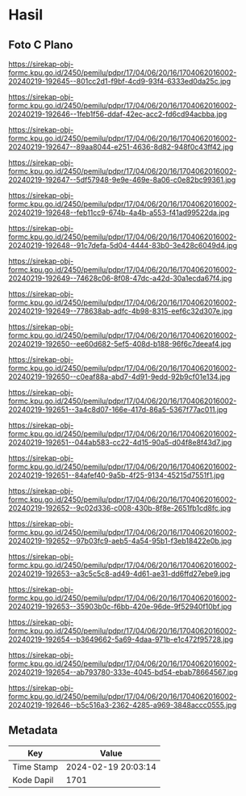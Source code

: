 # Hasil

## Foto C Plano

https://sirekap-obj-formc.kpu.go.id/2450/pemilu/pdpr/17/04/06/20/16/1704062016002-20240219-192645--801cc2d1-f9bf-4cd9-93f4-6333ed0da25c.jpg

https://sirekap-obj-formc.kpu.go.id/2450/pemilu/pdpr/17/04/06/20/16/1704062016002-20240219-192646--1feb1f56-ddaf-42ec-acc2-fd6cd94acbba.jpg

https://sirekap-obj-formc.kpu.go.id/2450/pemilu/pdpr/17/04/06/20/16/1704062016002-20240219-192647--89aa8044-e251-4636-8d82-948f0c43ff42.jpg

https://sirekap-obj-formc.kpu.go.id/2450/pemilu/pdpr/17/04/06/20/16/1704062016002-20240219-192647--5df57948-9e9e-469e-8a06-c0e82bc99361.jpg

https://sirekap-obj-formc.kpu.go.id/2450/pemilu/pdpr/17/04/06/20/16/1704062016002-20240219-192648--feb11cc9-674b-4a4b-a553-f41ad99522da.jpg

https://sirekap-obj-formc.kpu.go.id/2450/pemilu/pdpr/17/04/06/20/16/1704062016002-20240219-192648--91c7defa-5d04-4444-83b0-3e428c6049d4.jpg

https://sirekap-obj-formc.kpu.go.id/2450/pemilu/pdpr/17/04/06/20/16/1704062016002-20240219-192649--74628c06-8f08-47dc-a42d-30a1ecda67f4.jpg

https://sirekap-obj-formc.kpu.go.id/2450/pemilu/pdpr/17/04/06/20/16/1704062016002-20240219-192649--778638ab-adfc-4b98-8315-eef6c32d307e.jpg

https://sirekap-obj-formc.kpu.go.id/2450/pemilu/pdpr/17/04/06/20/16/1704062016002-20240219-192650--ee60d682-5ef5-408d-b188-96f6c7deeaf4.jpg

https://sirekap-obj-formc.kpu.go.id/2450/pemilu/pdpr/17/04/06/20/16/1704062016002-20240219-192650--c0eaf88a-abd7-4d91-9edd-92b9cf01e134.jpg

https://sirekap-obj-formc.kpu.go.id/2450/pemilu/pdpr/17/04/06/20/16/1704062016002-20240219-192651--3a4c8d07-166e-417d-86a5-5367f77ac011.jpg

https://sirekap-obj-formc.kpu.go.id/2450/pemilu/pdpr/17/04/06/20/16/1704062016002-20240219-192651--044ab583-cc22-4d15-90a5-d04f8e8f43d7.jpg

https://sirekap-obj-formc.kpu.go.id/2450/pemilu/pdpr/17/04/06/20/16/1704062016002-20240219-192651--84afef40-9a5b-4f25-9134-45215d7551f1.jpg

https://sirekap-obj-formc.kpu.go.id/2450/pemilu/pdpr/17/04/06/20/16/1704062016002-20240219-192652--9c02d336-c008-430b-8f8e-2651fb1cd8fc.jpg

https://sirekap-obj-formc.kpu.go.id/2450/pemilu/pdpr/17/04/06/20/16/1704062016002-20240219-192652--97b03fc9-aeb5-4a54-95b1-f3eb18422e0b.jpg

https://sirekap-obj-formc.kpu.go.id/2450/pemilu/pdpr/17/04/06/20/16/1704062016002-20240219-192653--a3c5c5c8-ad49-4d61-ae31-dd6ffd27ebe9.jpg

https://sirekap-obj-formc.kpu.go.id/2450/pemilu/pdpr/17/04/06/20/16/1704062016002-20240219-192653--35903b0c-f6bb-420e-96de-9f52940f10bf.jpg

https://sirekap-obj-formc.kpu.go.id/2450/pemilu/pdpr/17/04/06/20/16/1704062016002-20240219-192654--b3649662-5a69-4daa-971b-e1c472f95728.jpg

https://sirekap-obj-formc.kpu.go.id/2450/pemilu/pdpr/17/04/06/20/16/1704062016002-20240219-192654--ab793780-333e-4045-bd54-ebab78664567.jpg

https://sirekap-obj-formc.kpu.go.id/2450/pemilu/pdpr/17/04/06/20/16/1704062016002-20240219-192646--b5c516a3-2362-4285-a969-3848accc0555.jpg


## Metadata

| Key        | Value               |
| ---------- | ------------------- |
| Time Stamp | 2024-02-19 20:03:14 |
| Kode Dapil | 1701                |




